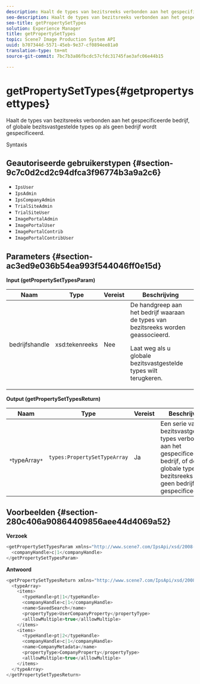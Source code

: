 ```yaml
---
description: Haalt de types van bezitsreeks verbonden aan het gespecificeerde bedrijf, of globale bezitsvastgestelde types op als geen bedrijf wordt gespecificeerd.
seo-description: Haalt de types van bezitsreeks verbonden aan het gespecificeerde bedrijf, of globale bezitsvastgestelde types op als geen bedrijf wordt gespecificeerd.
seo-title: getPropertySetTypes
solution: Experience Manager
title: getPropertySetTypes
topic: Scene7 Image Production System API
uuid: b707344d-5571-45eb-9e37-cf0894ee81a0
translation-type: tm+mt
source-git-commit: 7bc7b3a86fbcdc57cfdc31745fae3afc06e44b15

---
```



# getPropertySetTypes{#getpropertysettypes}

Haalt de types van bezitsreeks verbonden aan het gespecificeerde bedrijf, of globale bezitsvastgestelde types op als geen bedrijf wordt gespecificeerd.

Syntaxis

## Geautoriseerde gebruikerstypen {#section-9c7c0d2cd2c94dfca3f96774b3a9a2c6}

* `IpsUser`
* `IpsAdmin`
* `IpsCompanyAdmin`
* `TrialSiteAdmin`
* `TrialSiteUser`
* `ImagePortalAdmin`
* `ImagePortalUser`
* `ImagePortalContrib`
* `ImagePortalContribUser`

## Parameters {#section-ac3ed9e036b54ea993f544046ff0e15d}

**Input (getPropertySetTypesParam)**

<table id="table_2590368FEEF04AD4B074412CBBA90F88"> 
 <thead> 
  <tr> 
   <th colname="col1" class="entry"> Naam </th> 
   <th colname="col2" class="entry"> Type </th> 
   <th colname="col3" class="entry"> Vereist </th> 
   <th colname="col4" class="entry"> Beschrijving </th> 
  </tr> 
 </thead>
 <tbody> 
  <tr> 
   <td colname="col1"> <span class="codeph"> <span class="varname"> bedrijfshandle</span></span> </td> 
   <td colname="col2"> <span class="codeph"> xsd:tekenreeks</span> </td> 
   <td colname="col3"> Nee </td> 
   <td colname="col4">De handgreep aan het bedrijf waaraan de types van bezitsreeks worden geassocieerd. <p>Laat weg als u globale bezitsvastgestelde types wilt terugkeren. </p> </td> 
  </tr> 
 </tbody> 
</table>

**Output (getPropertySetTypesReturn)**

| Naam | Type | Vereist | Beschrijving |
|---|---|---|---|
| ` *`typeArray`*` | `types:PropertySetTypeArray` | Ja | Een serie van bezitsvastgestelde types verbonden aan het gespecificeerde bedrijf, of de globale types van bezitsreeks als geen bedrijf werd gespecificeerd. |

## Voorbeelden {#section-280c406a90864409856aee44d4069a52}

**Verzoek**

```java
<getPropertySetTypesParam xmlns="http://www.scene7.com/IpsApi/xsd/2008-01-15">
  <companyHandle>c|1</companyHandle>
</getPropertySetTypesParam>
```

**Antwoord**

```java
<getPropertySetTypesReturn xmlns="http://www.scene7.com/IpsApi/xsd/2008-01-15">
  <typeArray>
    <items>
      <typeHandle>pt|1</typeHandle>
      <companyHandle>c|1</companyHandle>
      <name>SavedSearch</name>
      <propertyType>UserCompanyProperty</propertyType>
      <alllowMultiple>true</alllowMultiple>
    </items>
    <items>
      <typeHandle>pt|2</typeHandle>
      <companyHandle>c|1</companyHandle>
      <name>CompanyMetadata</name>
      <propertyType>CompanyProperty</propertyType>
      <alllowMultiple>true</alllowMultiple>
    </items>
  </typeArray>
</getPropertySetTypesReturn>
```

